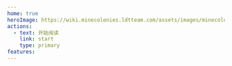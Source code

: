 ```yaml
---
home: true
heroImage: https://wiki.minecolonies.ldtteam.com/assets/images/minecolonies_wiki.png
actions:
  - text: 开始阅读
    link: start
    type: primary
features: 
---
```

